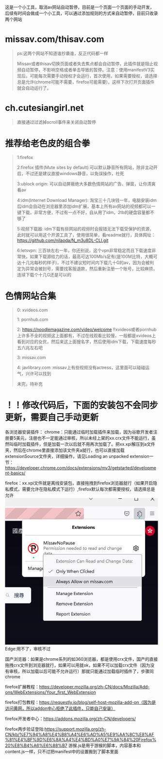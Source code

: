 这是一个小工具，取消av网站自动暂停，目前是一个页面一个页面的手动开发，后续有时间会做成一个小工具，可以通过添加规则的方式来自动暂停，目前只收录两个网站

# missav.com/thisav.com
>ps:这两个网站不知道谁抄袭谁，反正代码都一样
> 
>Missav或者thisav切换页面或者失去焦点都会自动暂停，此插件就是阻止视频自动暂停，不影响空格或者单击导致的暂停。注意：使用manifestV3实现后，可能每次需要手动授权才会运行，首次使用，如果需要授权，请选择总是允许(chrome可能不需要，firefox可能需要)，这样下次打开页面插件就会自动运行了。


# ch.cutesiangirl.net
>直接通过过滤掉scroll事件来关闭自动暂停


# 推荐给老色皮的组合拳
>1:firefox
> 
>2:firefox 插件(Mute sites by default):可以默认静音所有网站，除非主动开启，不过还是建议直接windows静音，以免误操作，社死
> 
>3:ublock origin: 可以自动屏蔽绝大多数色情网站的广告、弹窗，让你清爽看av
> 
>4:idm(Internet Download Manager): 淘宝三十几块钱一年，电脑安装idm后idm会自动在浏览器里添加idm扩展，基本上所有av网站的视频都可以一键下载，非常方便，不过有一点不好，自从用了idm，2tb的硬盘容量都不够了
> 
>5:视频下载器: idm下载有些网站的视频时会报错无法下载受保护的资源，此时就可以用这个开源工具了，使用很简单，看readme就行，具体网址：https://github.com/nilaoda/N_m3u8DL-CLI.git
> 
>6:letsvpn: 三百块左右一年，你还别说，这个vpn非常稳定而且下载速度非常快，如果下载源给力的话，最高可达100Mb/s足有(是100M比特，大概可达十几兆每秒的样子)，不过不建议短时间内下载几十G的av，因为会被判定为异常会被封号，需要找客服退款，然后重新注册一个账号，比较麻烦，连续下载个十几G还是可以的


# 色情网站合集
>0: xvideos.com
> 
>1: pornhub.com
> 
>2: https://noodlemagazine.com/video/welcome !!xvideos或者pornhub上许多不全的视频这上面都有，不过在线观看比较慢，一般都是xvideos上看到对应的女优，然后来这上面搜名字，然后使用idm下载，下载速度每秒五六兆左右吧
> 
>3: missav.com
> 
>4: javlibrary.com :missav上有些视频没有actress，这里面可以碰碰运气，兴许可以找到
> 
> 未完，待补充


# ！！修改代码后，下面的安装包不会同步更新，需要自己手动更新
各浏览器安装插件：
chrome：只能通过临时加载插件来加载，因为谷歌开发者注册要5美元，注册也不一定能通过审核，所以未经上架的xx.crx文件不能运行，虽然叫临时加载插件，但是加载一次以后就不用再次加载了。把xx.xpi解压到a文件夹，然后在chrome里直接添加该文件夹a就行，也可以直接加载extensionSource文件夹，详细操作，请见Loading an unpacked extension一节：https://developer.chrome.com/docs/extensions/mv3/getstarted/development-basics/
    
firefox：xx.xpi文件就是离线安装包，直接拖拽到firefox浏览器就行（如果开启隐私模式，需要允许在隐私模式下运行）,firefox默认每次都需要授权，请选择总是允许
![img.png](img.png)
Edge:用不了，审核不过

国产浏览器：如果是chrome系列的如360浏览器，都是使用crx文件，国产的直接拖拽crx文件到浏览器就行，如果可以用就ok，如果不可以加载crx文件（因为没有审核，所以加载以后可能不允许运行）那就只能通过加载临时插件了，步骤同chrome

firefox扩展教程：https://developer.mozilla.org/zh-CN/docs/Mozilla/Add-ons/WebExtensions/Your_first_WebExtension

firefox打包教程：https://requestly.io/blog/self-host-mozilla-add-on（因为是访问黄网，所以addon中心拒绝了此插件，只能自己安装）

firefox开发者中心：https://addons.mozilla.org/zh-CN/developers/

firefox两步验证登陆:https://support.mozilla.org/zh-CN/kb/%E7%94%A8%E4%B8%A4%E6%AD%A5%E9%AA%8C%E8%AF%81%E4%BF%9D%E6%8A%A4%E4%BD%A0%E7%9A%84%20Firefox%20%E8%B4%A6%E6%88%B7
游猴.js是用于游猴的脚本，内容基本和content.js一样，只不过把manifest中的设置搬到了脚本里面
